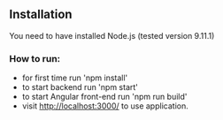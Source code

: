 ## Installation

You need to have installed Node.js (tested version 9.11.1)

### How to run:
 - for first time run 'npm install'
 - to start backend run 'npm start'
 - to start Angular front-end run 'npm run build'
 - visit [http://localhost:3000/](http://localhost:3000/) to use application.